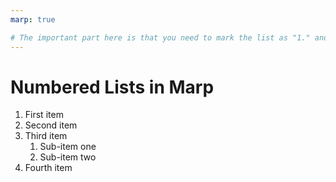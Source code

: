 ```yaml
---
marp: true

# The important part here is that you need to mark the list as "1." and marp will do the rest
---
```


# Numbered Lists in Marp

1. First item
1. Second item
1. Third item
   1. Sub-item one
   1. Sub-item two
1. Fourth item
